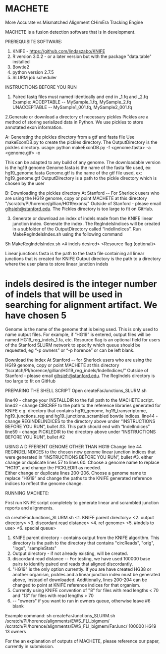 # MACHETE
More Accurate vs Mismatched Alignment CHimEra Tracking Engine

MACHETE is a fusion detection software that is in development.

PREREQUISITE SOFTWARE: 
1. KNIFE - https://github.com/lindaszabo/KNIFE
2. R version 3.0.2 - or a later version but with the package "data.table" installed
3. Bowtie2 
4. python version 2.7.5
5. SLURM job scheduler

INSTRUCTIONS BEFORE YOU RUN
1. Paired fastq files must named identically and end in _1.fq and _2.fq
Example:
ACCEPTABLE -- MySample_1.fq, MySample_2.fq
UNACCEPTABLE -- MySample1_001.fq, MySample2_001.fq

2.Generate or download a directory of necessary pickles
Pickles are a method of storing serialized data in Python.  We use pickles to store annotated exon information.  

A: Generating the pickles directory from a gtf and fasta file
Use makeExonDB.py to create the pickles directory.  The OutputDirectory is the pickles directory.
usage: python makeExonDB.py -f <genome.fasta> -a <genome.gtf> -o <OutputDirectory>

This can be adapted to any build of any genome.  The downloadable version is the hg19 genome
Genome.fasta is the name of the fasta file used, ex: hg19_genome.fasta
Genome.gtf is the name of the gtf file used, ex: hg19_genome.gtf
OutputDirectory is a path to the pickle directory which is chosen by the user

B: Downloading the pickles directory
At Stanford -- For Sherlock users who are using the HG19 genome, copy or point MACHETE at this directory "/scratch/PI/horence/gillian/HG19exons/"
Outside of Stanford - please email glhsieh@stanford.edu.  The Pickles directory is too large to fit on GitHub.

3. Generate or download an index of indels made from the KNIFE linear junction index. 
Generate the index.  The RegIndelsIndices will be created in a subfolder of the OutputDirectory called “IndelIndices”.
 Run MakeRegIndelsIndex.sh using the following command

Sh MakeRegIndelsIndex.sh <linear junctions fasta> <output directory> <# indels desired> <genome name> <Resource flag (optional)>

Linear junctions fasta is the path to the fasta file containing all linear junctions that is created for KNIFE
Output directory is the path to a directory where the user plans to store linear junction indels
# indels desired is the integer number of indels that will be used in searching for alignment artifact. We have chosen 5
Genome is the name of the genome that is being used. This is only used to name output files.  For example, if “HG19” is entered, output files will be named HG19_reg_indels_1.fa, etc.
Resource flag is an optional field for users of the Stanford SLURM network to specify which queue should be requested, eg “-p owners” or “-p horence” or can be left blank.

Download the index
At Stanford -- for Sherlock users who are using the HG19 genome, copy or point MACHETE at this directory “/scratch/PI/horence/gillian/HG19_reg_indels/IndelIndices/”
Outside of Stanford - please email glhsieh@stanford.edu.  The RegIndels directory is too large to fit on GitHub

PREPARING THE SHELL SCRIPT
Open createFarJunctions_SLURM.sh

line40 - change your INSTALLDIR to the full path to the MACHETE script. 
line42 - change CIRCREF to the path to the reference libraries generated for KNIFE e.g. directory that contains hg19_genome, hg19_transcriptome, hg19_junctions_reg and hg19_junctions_scrambled bowtie indices.
line44  - change REGINDELINDICES to the directory above under “INSTRUCTIONS BEFORE YOU RUN”, bullet #3.  This path should end with “IndelIndices”
line59 - change PICKLEDIR to the directory above under “INSTRUCTIONS BEFORE YOU RUN”, bullet #2


USING A DIFFERENT GENOME OTHER THAN HG19
Change line 44 REGINDELINDICES to the chosen new genome linear junction indices that were generated in “INSTRUCTIONS BEFORE YOU RUN”, bullet #3.
either change or duplicate lines 57 to lines 60.  Choose a genome name to replace “HG19”, and change the PICKLEDIR as needed.  
Either change or duplicate lines 200-206.  Choose a genome name to replace “HG19” and change the paths to the KNIFE generated reference indices to reflect the genome change.

RUNNING MACHETE:

First run KNIFE script completely to generate linear and scrambled junction reports and alignments.

sh createFarJunctions_SLURM.sh <1. KNIFE parent directory> <2. output directory> <3. discordant read distance> <4. ref genome> <5. #indels to use> <6. special queue> 

1. KNIFE parent directory - contains output from the KNIFE algorithm.  This directory is the path to the directory that contains "circReads", "orig", "logs", "sampleStats"
2. Output directory - if not already existing, will be created.
3. discordant read distance -- For testing, we have used 100000 base pairs to identify paired end reads that aligned discordantly.  
4. "HG19" is the only option currently.  If you are have created HG38 or another organism, pickles and a linear junction index must be generated above, instead of downloaded.  Additionally, lines 200-204 can be changed to point at KNIFE reference indices for that organism.
5. Currently using KNIFE convention of "8" for files with read lengths < 70 and "13" for files with read lengths > 70
6. <optional for sherlock use> -- "owners" if you want to run in owners queue, otherwise leave #6 blank


Example command:
sh createFarJunctions_SLURM.sh /scratch/PI/horence/alignments/EWS_FLI_bigmem/ /scratch/PI/horence/alignments/EWS_FLI_bigmem/FarJunc/ 100000 HG19 13 owners 


For the an explanation of outputs of MACHETE, please reference our paper, currently in submission.
